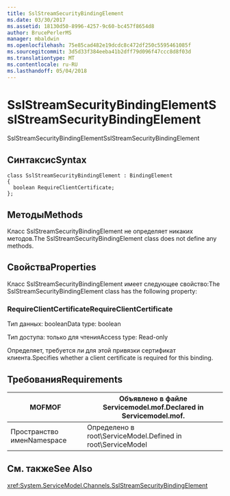 ```yaml
---
title: SslStreamSecurityBindingElement
ms.date: 03/30/2017
ms.assetid: 18130d50-8996-4257-9c60-bc457f8654d8
author: BrucePerlerMS
manager: mbaldwin
ms.openlocfilehash: 75e85cad482e19dcdc8c472df250c5595461085f
ms.sourcegitcommit: 3d5d33f384eeba41b2dff79d096f47ccc8d8f03d
ms.translationtype: MT
ms.contentlocale: ru-RU
ms.lasthandoff: 05/04/2018
---
```

# <a name="sslstreamsecuritybindingelement"></a><span data-ttu-id="d322b-102">SslStreamSecurityBindingElement</span><span class="sxs-lookup"><span data-stu-id="d322b-102">SslStreamSecurityBindingElement</span></span>
<span data-ttu-id="d322b-103">SslStreamSecurityBindingElement</span><span class="sxs-lookup"><span data-stu-id="d322b-103">SslStreamSecurityBindingElement</span></span>  
  
## <a name="syntax"></a><span data-ttu-id="d322b-104">Синтаксис</span><span class="sxs-lookup"><span data-stu-id="d322b-104">Syntax</span></span>  
  
```  
class SslStreamSecurityBindingElement : BindingElement  
{  
  boolean RequireClientCertificate;  
};  
```  
  
## <a name="methods"></a><span data-ttu-id="d322b-105">Методы</span><span class="sxs-lookup"><span data-stu-id="d322b-105">Methods</span></span>  
 <span data-ttu-id="d322b-106">Класс SslStreamSecurityBindingElement не определяет никаких методов.</span><span class="sxs-lookup"><span data-stu-id="d322b-106">The SslStreamSecurityBindingElement class does not define any methods.</span></span>  
  
## <a name="properties"></a><span data-ttu-id="d322b-107">Свойства</span><span class="sxs-lookup"><span data-stu-id="d322b-107">Properties</span></span>  
 <span data-ttu-id="d322b-108">Класс SslStreamSecurityBindingElement имеет следующее свойство:</span><span class="sxs-lookup"><span data-stu-id="d322b-108">The SslStreamSecurityBindingElement class has the following property:</span></span>  
  
### <a name="requireclientcertificate"></a><span data-ttu-id="d322b-109">RequireClientCertificate</span><span class="sxs-lookup"><span data-stu-id="d322b-109">RequireClientCertificate</span></span>  
 <span data-ttu-id="d322b-110">Тип данных: boolean</span><span class="sxs-lookup"><span data-stu-id="d322b-110">Data type: boolean</span></span>  
  
 <span data-ttu-id="d322b-111">Тип доступа: только для чтения</span><span class="sxs-lookup"><span data-stu-id="d322b-111">Access type: Read-only</span></span>  
  
 <span data-ttu-id="d322b-112">Определяет, требуется ли для этой привязки сертификат клиента.</span><span class="sxs-lookup"><span data-stu-id="d322b-112">Specifies whether a client certificate is required for this binding.</span></span>  
  
## <a name="requirements"></a><span data-ttu-id="d322b-113">Требования</span><span class="sxs-lookup"><span data-stu-id="d322b-113">Requirements</span></span>  
  
|<span data-ttu-id="d322b-114">MOF</span><span class="sxs-lookup"><span data-stu-id="d322b-114">MOF</span></span>|<span data-ttu-id="d322b-115">Объявлено в файле Servicemodel.mof.</span><span class="sxs-lookup"><span data-stu-id="d322b-115">Declared in Servicemodel.mof.</span></span>|  
|---------|-----------------------------------|  
|<span data-ttu-id="d322b-116">Пространство имен</span><span class="sxs-lookup"><span data-stu-id="d322b-116">Namespace</span></span>|<span data-ttu-id="d322b-117">Определено в root\ServiceModel.</span><span class="sxs-lookup"><span data-stu-id="d322b-117">Defined in root\ServiceModel</span></span>|  
  
## <a name="see-also"></a><span data-ttu-id="d322b-118">См. также</span><span class="sxs-lookup"><span data-stu-id="d322b-118">See Also</span></span>  
 <xref:System.ServiceModel.Channels.SslStreamSecurityBindingElement>
